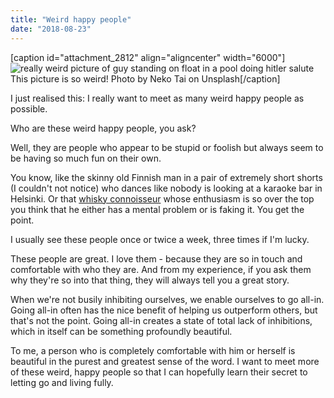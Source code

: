 ```yaml
---
title: "Weird happy people"
date: "2018-08-23"
---
```


\[caption id="attachment\_2812" align="aligncenter" width="6000"\]![really weird picture of guy standing on float in a pool doing hitler salute](images/neko-tai-604234-unsplash.jpg) This picture is so weird! Photo by Neko Tai on Unsplash\[/caption\]

I just realised this: I really want to meet as many weird happy people as possible.

Who are these weird happy people, you ask?

Well, they are people who appear to be stupid or foolish but always seem to be having so much fun on their own.

You know, like the skinny old Finnish man in a pair of extremely short shorts (I couldn't not notice) who dances like nobody is looking at a karaoke bar in Helsinki. Or that [whisky connoisseur](https://www.youtube.com/watch?v=NcdvzpR6USE) whose enthusiasm is so over the top you think that he either has a mental problem or is faking it. You get the point.

I usually see these people once or twice a week, three times if I'm lucky.

These people are great. I love them - because they are so in touch and comfortable with who they are. And from my experience, if you ask them why they're so into that thing, they will always tell you a great story.

When we're not busily inhibiting ourselves, we enable ourselves to go all-in. Going all-in often has the nice benefit of helping us outperform others, but that's not the point. Going all-in creates a state of total lack of inhibitions, which in itself can be something profoundly beautiful.

To me, a person who is completely comfortable with him or herself is beautiful in the purest and greatest sense of the word. I want to meet more of these weird, happy people so that I can hopefully learn their secret to letting go and living fully.
